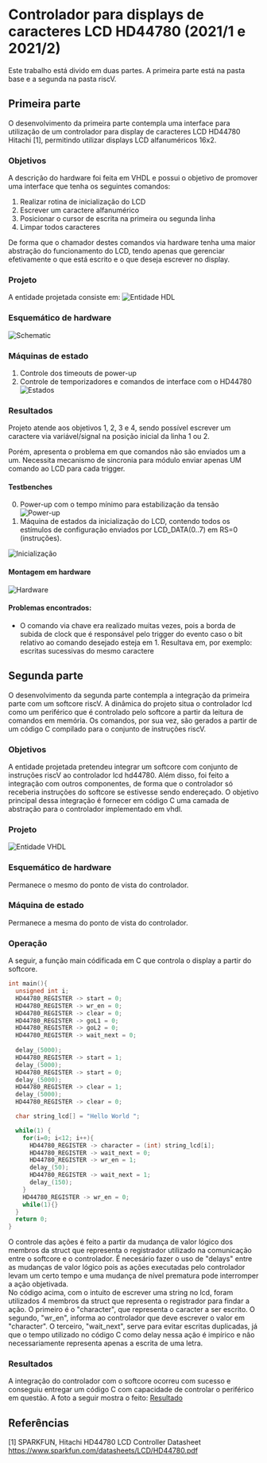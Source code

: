 # Controlador para displays de caracteres LCD HD44780 (2021/1 e 2021/2)
  
Este trabalho está divido em duas partes. A primeira parte está na pasta base e a segunda na pasta riscV.  
  
## Primeira parte
O desenvolvimento da primeira parte contempla uma interface para utilização de um controlador para display de caracteres LCD HD44780 Hitachi [1], permitindo utilizar displays LCD alfanuméricos 16x2.
  
### Objetivos
A descrição do hardware foi feita em VHDL e possui o objetivo de promover uma interface que tenha os seguintes comandos: 

1. Realizar rotina de inicialização do LCD
2. Escrever um caractere alfanumérico
3. Posicionar o cursor de escrita na primeira ou segunda linha
4. Limpar todos caracteres

De forma que o chamador destes comandos via hardware tenha uma maior abstração do funcionamento do LCD, tendo apenas que gerenciar efetivamente o que está escrito e o que deseja escrever no display.

### Projeto
A entidade projetada consiste em:
![Entidade HDL](doc/img_entity.png)

### Esquemático de hardware
![Schematic](doc/img_schematic.png)

### Máquinas de estado

1. Controle dos timeouts de power-up
2. Controle de temporizadores e comandos de interface com o HD44780
![Estados](doc/img_states.png)
### Resultados

Projeto atende aos objetivos 1, 2, 3 e 4, sendo possível escrever um caractere via variável/signal na posição inicial da linha 1 ou 2.

Porém, apresenta o problema em que comandos não são enviados um a um. Necessita mecanismo de sincronia para módulo enviar apenas UM comando ao LCD para cada trigger.


#### Testbenches
0. Power-up com o tempo mínimo para estabilização da tensão
![Power-up](doc/img_5ms_reset.png)
1. Máquina de estados da inicialização do LCD, contendo todos os estímulos de configuração enviados por LCD_DATA(0..7) em RS=0 (instruções).

![Inicialização](doc/img_init_states_testbench.png)


#### Montagem em hardware
![Hardware](doc/img_result.jfif)

#### Problemas encontrados:

* O comando via chave era realizado muitas vezes, pois a borda de subida de clock que é responsável pelo trigger do evento caso o bit relativo ao comando desejado esteja em 1. Resultava em, por exemplo: escritas sucessivas do mesmo caractere

## Segunda parte

O desenvolvimento da segunda parte contempla a integração da primeira parte com um softcore riscV. A dinâmica do projeto situa o controlador lcd como um periférico que é controlado pelo softcore a partir da leitura de comandos em memória. Os comandos, por sua vez, são gerados a partir de um código C compilado para o conjunto de instruções riscV.
  
### Objetivos
A entidade projetada pretendeu integrar um softcore com conjunto de instruções riscV ao controlador lcd hd44780. Além disso, foi feito a integração com outros componentes, de forma que o controlador só receberia instruções do softcore se estivesse sendo endereçado. O objetivo principal dessa integração é fornecer em código C uma camada de abstração para o controlador implementado em vhdl.  

### Projeto
![Entidade VHDL](doc/img_entity_risc.png)

### Esquemático de hardware
Permanece o mesmo do ponto de vista do controlador.

### Máquina de estado
Permanece a mesma do ponto de vista do controlador.

### Operação
A seguir, a função main códificada em C que controla o display a partir do softcore.
```C
int main(){
  unsigned int i;
  HD44780_REGISTER -> start = 0;
  HD44780_REGISTER -> wr_en = 0;
  HD44780_REGISTER -> clear = 0;
  HD44780_REGISTER -> goL1 = 0;
  HD44780_REGISTER -> goL2 = 0;
  HD44780_REGISTER -> wait_next = 0;
  
  delay_(5000);
  HD44780_REGISTER -> start = 1;
  delay_(5000);
  HD44780_REGISTER -> start = 0;
  delay_(5000);
  HD44780_REGISTER -> clear = 1;
  delay_(5000);
  HD44780_REGISTER -> clear = 0;

  char string_lcd[] = "Hello World ";

  while(1) {
    for(i=0; i<12; i++){      
      HD44780_REGISTER -> character = (int) string_lcd[i];  
      HD44780_REGISTER -> wait_next = 0;   
      HD44780_REGISTER -> wr_en = 1;
      delay_(50);
      HD44780_REGISTER -> wait_next = 1;
      delay_(150);
    }
    HD44780_REGISTER -> wr_en = 0;
    while(1){}
  }
  return 0;
}
```
O controle das ações é feito a partir da mudança de valor lógico dos membros da struct que representa o registrador utilizado na comunicação entre o softcore e o controlador. É necesário fazer o uso de "delays" entre as mudanças de valor lógico pois as ações executadas pelo controlador levam um certo tempo e uma mudança de nível prematura pode interromper a ação objetivada.  
No código acima, com o intuito de escrever uma string no lcd, foram utilizados 4 membros da struct que representa o registrador para findar a ação. O primeiro é o "character", que representa o caracter a ser escrito. O segundo, "wr_en", informa ao controlador que deve escrever o valor em "character". O terceiro, "wait_next", serve para evitar escritas duplicadas, já que o tempo utilizado no código C como delay nessa ação é impírico e não necessariamente representa apenas a escrita de uma letra.  

### Resultados
A integração do controlador com o softcore ocorreu com sucesso e conseguiu entregar um código C com capacidade de controlar o periférico em questão. A foto a seguir mostra o feito:
[Resultado](docs/../doc/result_risc.JPG)

## Referências

[1] SPARKFUN, Hitachi HD44780 LCD Controller Datasheet <https://www.sparkfun.com/datasheets/LCD/HD44780.pdf>

